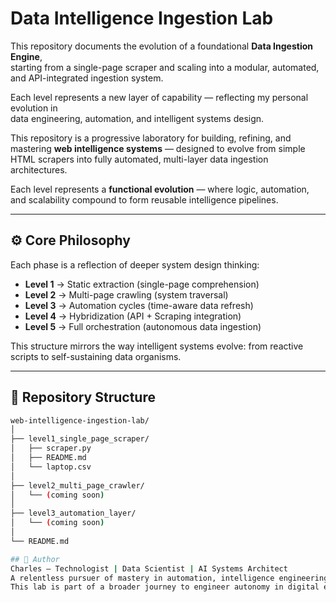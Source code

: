 # Data Intelligence Ingestion Lab

This repository documents the evolution of a foundational **Data Ingestion Engine**,  
starting from a single-page scraper and scaling into a modular, automated, and API-integrated ingestion system. 

Each level represents a new layer of capability — reflecting my personal evolution in  
data engineering, automation, and intelligent systems design.

This repository is a progressive laboratory for building, refining, and mastering **web intelligence systems** — designed to evolve from simple HTML scrapers into fully automated, multi-layer data ingestion architectures.

Each level represents a **functional evolution** — where logic, automation, and scalability compound to form reusable intelligence pipelines.

---

## ⚙️ Core Philosophy

Each phase is a reflection of deeper system design thinking:
- **Level 1** → Static extraction (single-page comprehension)
- **Level 2** → Multi-page crawling (system traversal)
- **Level 3** → Automation cycles (time-aware data refresh)
- **Level 4** → Hybridization (API + Scraping integration)
- **Level 5** → Full orchestration (autonomous data ingestion)

This structure mirrors the way intelligent systems evolve: from reactive scripts to self-sustaining data organisms.

---

## 🧩 Repository Structure

```bash
web-intelligence-ingestion-lab/
│
├── level1_single_page_scraper/
│   ├── scraper.py
│   ├── README.md
│   └── laptop.csv
│
├── level2_multi_page_crawler/
│   └── (coming soon)
│
├── level3_automation_layer/
│   └── (coming soon)
│
└── README.md

## 🧠 Author
Charles — Technologist | Data Scientist | AI Systems Architect
A relentless pursuer of mastery in automation, intelligence engineering, and data systems design.
This lab is part of a broader journey to engineer autonomy in digital ecosystems and create reusable, intelligent infrastructure for global industries.
